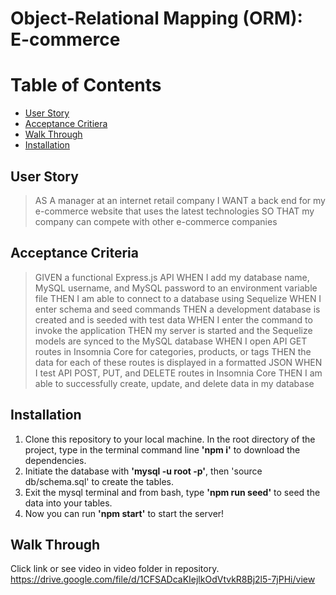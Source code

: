 # Object-Relational Mapping (ORM): E-commerce

# Table of Contents
* [User Story](#user-story)
* [Acceptance Critiera](#acceptance-criteria)
* [Walk Through](#walk-through)
* [Installation](#installation)

## User Story
>AS A manager at an internet retail company
>I WANT a back end for my e-commerce website that uses the latest technologies
>SO THAT my company can compete with other e-commerce companies

## Acceptance Criteria
>GIVEN a functional Express.js API
>WHEN I add my database name, MySQL username, and MySQL password to an environment variable file
>THEN I am able to connect to a database using Sequelize
>WHEN I enter schema and seed commands
>THEN a development database is created and is seeded with test data
>WHEN I enter the command to invoke the application
>THEN my server is started and the Sequelize models are synced to the MySQL database
>WHEN I open API GET routes in Insomnia Core for categories, products, or tags
>THEN the data for each of these routes is displayed in a formatted JSON
>WHEN I test API POST, PUT, and DELETE routes in Insomnia Core
>THEN I am able to successfully create, update, and delete data in my database

## Installation

1. Clone this repository to your local machine. In the root directory of the project, type in the terminal command line **'npm i'** to download the dependencies. 
2. Initiate the database with **'mysql -u root -p'**, then 'source db/schema.sql' to create the tables. 
3. Exit the mysql terminal and from bash, type **'npm run seed'** to seed the data into your tables. 
4. Now you can run **'npm start'** to start the server!


## Walk Through
Click link or see video in video folder in repository.
https://drive.google.com/file/d/1CFSADcaKIejlkOdVtvkR8Bj2l5-7jPHi/view

